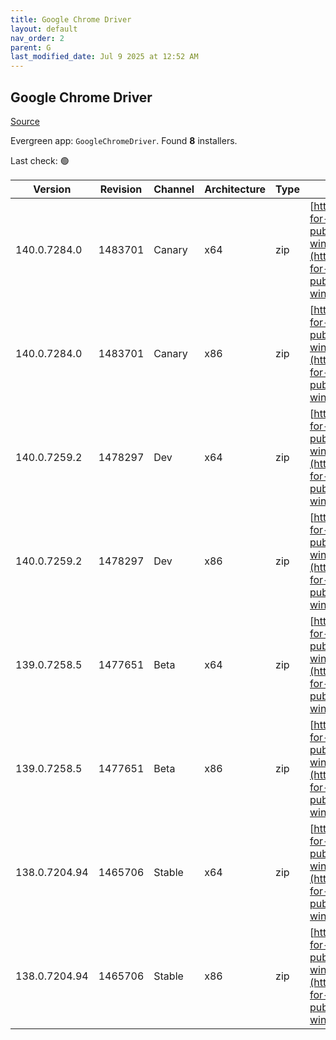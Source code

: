 ```yaml
---
title: Google Chrome Driver
layout: default
nav_order: 2
parent: G
last_modified_date: Jul 9 2025 at 12:52 AM
---
```


## Google Chrome Driver

[Source](https://googlechromelabs.github.io/chrome-for-testing/)

Evergreen app: `GoogleChromeDriver`. Found **8** installers.

Last check: 🟢

| Version       | Revision | Channel | Architecture | Type | URI                                                                                                                                                                                                        |
| ------------- | -------- | ------- | ------------ | ---- | ---------------------------------------------------------------------------------------------------------------------------------------------------------------------------------------------------------- |
| 140.0.7284.0  | 1483701  | Canary  | x64          | zip  | [https://storage.googleapis.com/chrome-for-testing-public/140.0.7284.0/win64/chromedriver-win64.zip](https://storage.googleapis.com/chrome-for-testing-public/140.0.7284.0/win64/chromedriver-win64.zip)   |
| 140.0.7284.0  | 1483701  | Canary  | x86          | zip  | [https://storage.googleapis.com/chrome-for-testing-public/140.0.7284.0/win32/chromedriver-win32.zip](https://storage.googleapis.com/chrome-for-testing-public/140.0.7284.0/win32/chromedriver-win32.zip)   |
| 140.0.7259.2  | 1478297  | Dev     | x64          | zip  | [https://storage.googleapis.com/chrome-for-testing-public/140.0.7259.2/win64/chromedriver-win64.zip](https://storage.googleapis.com/chrome-for-testing-public/140.0.7259.2/win64/chromedriver-win64.zip)   |
| 140.0.7259.2  | 1478297  | Dev     | x86          | zip  | [https://storage.googleapis.com/chrome-for-testing-public/140.0.7259.2/win32/chromedriver-win32.zip](https://storage.googleapis.com/chrome-for-testing-public/140.0.7259.2/win32/chromedriver-win32.zip)   |
| 139.0.7258.5  | 1477651  | Beta    | x64          | zip  | [https://storage.googleapis.com/chrome-for-testing-public/139.0.7258.5/win64/chromedriver-win64.zip](https://storage.googleapis.com/chrome-for-testing-public/139.0.7258.5/win64/chromedriver-win64.zip)   |
| 139.0.7258.5  | 1477651  | Beta    | x86          | zip  | [https://storage.googleapis.com/chrome-for-testing-public/139.0.7258.5/win32/chromedriver-win32.zip](https://storage.googleapis.com/chrome-for-testing-public/139.0.7258.5/win32/chromedriver-win32.zip)   |
| 138.0.7204.94 | 1465706  | Stable  | x64          | zip  | [https://storage.googleapis.com/chrome-for-testing-public/138.0.7204.94/win64/chromedriver-win64.zip](https://storage.googleapis.com/chrome-for-testing-public/138.0.7204.94/win64/chromedriver-win64.zip) |
| 138.0.7204.94 | 1465706  | Stable  | x86          | zip  | [https://storage.googleapis.com/chrome-for-testing-public/138.0.7204.94/win32/chromedriver-win32.zip](https://storage.googleapis.com/chrome-for-testing-public/138.0.7204.94/win32/chromedriver-win32.zip) |
